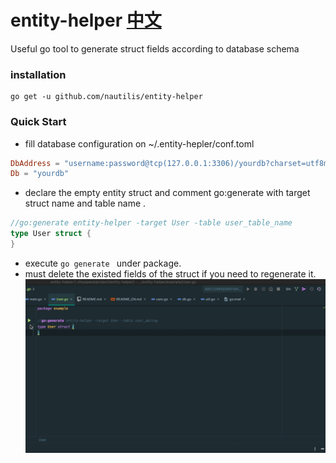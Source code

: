 # entity-helper [中文](./README_CN.md) #
Useful go tool to generate struct fields according to database schema

### installation

```shell
go get -u github.com/nautilis/entity-helper 
```

### Quick Start

- fill database configuration on ~/.entity-hepler/conf.toml
```toml
DbAddress = "username:password@tcp(127.0.0.1:3306)/yourdb?charset=utf8mb4"
Db = "yourdb"
```
- declare the empty entity struct and comment go:generate with target struct name and table name .
```go
//go:generate entity-helper -target User -table user_table_name
type User struct {
}
```
- execute ```go generate ``` under package.
- must delete the existed fields of the struct if you need to regenerate it.
![demo](./demo.gif)
